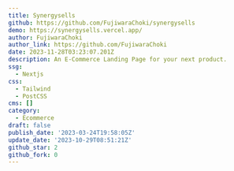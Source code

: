 ```yaml
---
title: Synergysells
github: https://github.com/FujiwaraChoki/synergysells
demo: https://synergysells.vercel.app/
author: FujiwaraChoki
author_link: https://github.com/FujiwaraChoki
date: 2023-11-28T03:23:07.201Z
description: An E-Commerce Landing Page for your next product.
ssg:
  - Nextjs
css:
  - Tailwind
  - PostCSS
cms: []
category:
  - Ecommerce
draft: false
publish_date: '2023-03-24T19:58:05Z'
update_date: '2023-10-29T08:51:21Z'
github_star: 2
github_fork: 0
---
```

